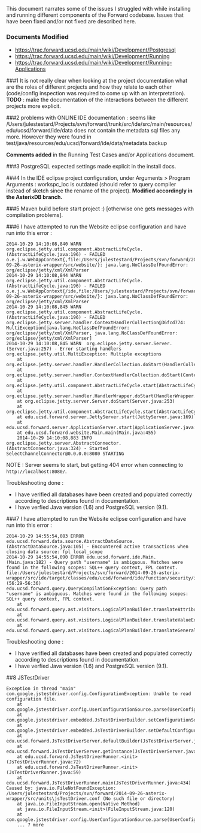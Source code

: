 This document narrates some of the issues I struggled with while installing and running different components of the Forward codebase. Issues that have been fixed and/or not fixed are described here.

### Documents Modified 

 - https://trac.forward.ucsd.edu/main/wiki/Development/Postgresql
 - https://trac.forward.ucsd.edu/main/wiki/Development/Running
 - https://trac.forward.ucsd.edu/main/wiki/Development/Running-Applications

###1
It is not really clear when looking at the project documentation what are the roles of different projects and how they relate to each other (code/config inspection was required to come up with an interpretation). **TODO** : make the documentation of the interactions between the different projects more explicit.

###2
problems with ONLINE IDE documentation : seems like 
/Users/julestestard/Projects/svn/forward/trunk/src/ide/src/main/resources/edu/ucsd/forward/ide/data
does not contain the metadata sql files any more. However they were found in test/java/resources/edu/ucsd/forward/ide/data/metadata.backup

**Comments added** in the Running Test Cases and/or Applications document.

###3
PostgreSQL expected settings made explicit in the install docs.

###4
In the IDE eclipse project configuration, under Arguments > Program Arguments : workspc_loc is outdated (should refer to query compiler instead of sketch since the rename of the project). **Modified accordingly in the AsterixDB branch.**

###5
Maven build before start project :) [otherwise one gets messages with compilation problems].

###6
I have attempted to run the Website eclipse configuration and have run into this error :

	2014-10-29 14:10:08,840 WARN  org.eclipse.jetty.util.component.AbstractLifeCycle.(AbstractLifeCycle.java:196) - FAILED o.e.j.w.WebAppContext{,file:/Users/julestestard/Projects/svn/forward/2014-09-26-asterix-wrapper/src/website/}: java.lang.NoClassDefFoundError: org/eclipse/jetty/xml/XmlParser
	2014-10-29 14:10:08,844 WARN  org.eclipse.jetty.util.component.AbstractLifeCycle.(AbstractLifeCycle.java:196) - FAILED o.e.j.w.WebAppContext{/ide,file:/Users/julestestard/Projects/svn/forward/2014-09-26-asterix-wrapper/src/website/}: java.lang.NoClassDefFoundError: org/eclipse/jetty/xml/XmlParser
	2014-10-29 14:10:08,845 WARN  org.eclipse.jetty.util.component.AbstractLifeCycle.(AbstractLifeCycle.java:196) - FAILED org.eclipse.jetty.server.handler.ContextHandlerCollection@36fcd774: MultiException[java.lang.NoClassDefFoundError: org/eclipse/jetty/xml/XmlParser, java.lang.NoClassDefFoundError: org/eclipse/jetty/xml/XmlParser]
	2014-10-29 14:10:08,845 WARN  org.eclipse.jetty.server.Server.(Server.java:257) - Error starting handlers
	org.eclipse.jetty.util.MultiException: Multiple exceptions
		at org.eclipse.jetty.server.handler.HandlerCollection.doStart(HandlerCollection.java:186)
		at org.eclipse.jetty.server.handler.ContextHandlerCollection.doStart(ContextHandlerCollection.java:164)
		at org.eclipse.jetty.util.component.AbstractLifeCycle.start(AbstractLifeCycle.java:58)
		at org.eclipse.jetty.server.handler.HandlerWrapper.doStart(HandlerWrapper.java:93)
		at org.eclipse.jetty.server.Server.doStart(Server.java:253)
		at org.eclipse.jetty.util.component.AbstractLifeCycle.start(AbstractLifeCycle.java:58)
		at edu.ucsd.forward.server.JettyServer.start(JettyServer.java:169)
		at edu.ucsd.forward.server.ApplicationServer.start(ApplicationServer.java:154)
		at edu.ucsd.forward.website.Main.main(Main.java:455)
		2014-10-29 14:10:08,883 INFO  org.eclipse.jetty.server.AbstractConnector.		(AbstractConnector.java:324) - Started SelectChannelConnector@0.0.0.0:8080 STARTING

NOTE : Server seems to start, but getting 404 error when connecting to `http://localhost:8080/`.

Troubleshooting done : 

 - I have verified all databases have been created and populated correctly according to descriptions found in documentation.
 - I have verfied Java version (1.6) and PostgreSQL version (9.1).

###7
I have attempted to run the Website eclipse configuration and have run into this error :

    2014-10-29 14:55:54,083 ERROR edu.ucsd.forward.data.source.AbstractDataSource.(AbstractDataSource.java:105) - Encountered active transactions when closing data source: fpl_local_scope
    2014-10-29 14:55:54,090 ERROR edu.ucsd.forward.ide.Main.(Main.java:182) - Query path "username" is ambiguous. Matches were found in the following scopes: SQL++ query context, FPL context. file:/Users/julestestard/Projects/svn/forward/2014-09-26-asterix-wrapper/src/ide/target/classes/edu/ucsd/forward/ide/function/security/invite_user.sql (56:29-56:36)
    edu.ucsd.forward.query.QueryCompilationException: Query path "username" is ambiguous. Matches were found in the following scopes: SQL++ query context, FPL context.
        at edu.ucsd.forward.query.ast.visitors.LogicalPlanBuilder.translateAttributeReference(LogicalPlanBuilder.java:2127)
        at edu.ucsd.forward.query.ast.visitors.LogicalPlanBuilder.translateValueExpression(LogicalPlanBuilder.java:1887)
        at edu.ucsd.forward.query.ast.visitors.LogicalPlanBuilder.translateGeneralFunctionNode(LogicalPlanBuilder.java:2618)

Troubleshooting done : 

 - I have verified all databases have been created and populated correctly according to descriptions found in documentation.
 - I have verfied Java version (1.6) and PostgreSQL version (9.1).

##8
JSTestDriver 

    Exception in thread "main" com.google.jstestdriver.config.ConfigurationException: Unable to read configuration file.
    	at com.google.jstestdriver.config.UserConfigurationSource.parse(UserConfigurationSource.java:57)
    	at com.google.jstestdriver.embedded.JsTestDriverBuilder.setConfigurationSource(JsTestDriverBuilder.java:258)
    	at com.google.jstestdriver.embedded.JsTestDriverBuilder.setDefaultConfiguration(JsTestDriverBuilder.java:95)
    	at edu.ucsd.forward.JsTestDriverServer.defaultBuilder(JsTestDriverServer.java:120)
    	at edu.ucsd.forward.JsTestDriverServer.getInstance(JsTestDriverServer.java:94)
    	at edu.ucsd.forward.JsTestDriverRunner.<init>(JsTestDriverRunner.java:72)
    	at edu.ucsd.forward.JsTestDriverRunner.<init>(JsTestDriverRunner.java:59)
    	at edu.ucsd.forward.JsTestDriverRunner.main(JsTestDriverRunner.java:434)
    Caused by: java.io.FileNotFoundException: /Users/julestestard/Projects/svn/forward/2014-09-26-asterix-wrapper/src/units\jsTestDriver.conf (No such file or directory)
    	at java.io.FileInputStream.open(Native Method)
    	at java.io.FileInputStream.<init>(FileInputStream.java:120)
    	at com.google.jstestdriver.config.UserConfigurationSource.parse(UserConfigurationSource.java:53)
    	... 7 more
